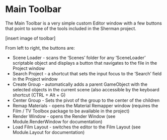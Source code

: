 # Main Toolbar 

The Main Toolbar is a very simple custom Editor window with a few 
buttons that point to some of the tools included in the Sherman project.

[insert image of toolbar]

From left to right, the buttons are:

- Scene Loader - scans the ‘Scenes’ folder for any ‘SceneLoader’ scriptable object and displays a button that navigates to the 	file in the Project window
- Search Project - a shortcut that sets the input focus to the ‘Search’ field in the Project window
- Create Group - automatically adds a parent GameObject with the selected objects in the current scene (also accessible by 	the keyboard shortcut (CTRL + Alt + G)
- Center Group - Sets the pivot of the group to the center of the children
- Remap Materials - opens the Material Remapper window (requires the Film / TV Toolbox package to be available in the project)
- Render Window - opens the Render Window (see Module.RenderWindow for documentation)
- Load Film Layout - switches the editor to the Film Layout (see Module.Layout for documentation)